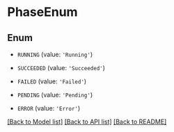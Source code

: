 # PhaseEnum


## Enum

* `RUNNING` (value: `'Running'`)

* `SUCCEEDED` (value: `'Succeeded'`)

* `FAILED` (value: `'Failed'`)

* `PENDING` (value: `'Pending'`)

* `ERROR` (value: `'Error'`)

[[Back to Model list]](../README.md#documentation-for-models) [[Back to API list]](../README.md#documentation-for-api-endpoints) [[Back to README]](../README.md)


